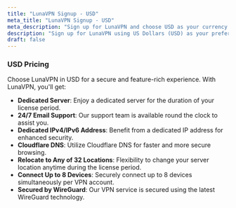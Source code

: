 ```yaml
---
title: "LunaVPN Signup - USD"
meta_title: "LunaVPN Signup - USD"
meta_description: "Sign up for LunaVPN and choose USD as your currency for secure and fast VPN access."
description: "Sign up for LunaVPN using US Dollars (USD) as your preferred currency. Enjoy a secure and reliable VPN service."
draft: false
---
```


### USD Pricing

Choose LunaVPN in USD for a secure and feature-rich experience. With LunaVPN, you'll get:

- **Dedicated Server**: Enjoy a dedicated server for the duration of your license period.
- **24/7 Email Support**: Our support team is available round the clock to assist you.
- **Dedicated IPv4/IPv6 Address**: Benefit from a dedicated IP address for enhanced security.
- **Cloudflare DNS**: Utilize Cloudflare DNS for faster and more secure browsing.
- **Relocate to Any of 32 Locations**: Flexibility to change your server location anytime during the license period.
- **Connect Up to 8 Devices**: Securely connect up to 8 devices simultaneously per VPN account.
- **Secured by WireGuard**: Our VPN service is secured using the latest WireGuard technology.

<script async src="https://js.stripe.com/v3/pricing-table.js"></script>
<stripe-pricing-table pricing-table-id="prctbl_1OND6RKcwfnufCukaaTYbTO6"
                      publishable-key="pk_test_51HiceVKcwfnufCukziNp1oruZ2nuPpARzfQlWISrKODNbE3ZcvfkVZFwO4DZWY4FwPwI5unnNBLvN0qOkpd89grY00gltyqH3r">
</stripe-pricing-table>
